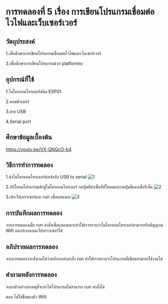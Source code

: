 # การทดลองที่ 5 เรื่อง การเขียนโปรแกรมเชื่อมต่อไวไฟและเว็บเซอร์เวอร์

## วัตถุประสงค์
1.เพื่อศึกษาการเขียนโปรแกรมเชื่อมต่อไวไฟและเว็บเซอร์เวอร์

2.เพื่อศึกษาการเขียนโปรแกรมด้วย platformio

## อุปกรณ์ที่ใช้
1.ไมโครคอนโทรเลอร์ชนิด ESP01

2.คอมพิวเตอร์

3.สาย USB

4.Serial port

## ศึกษาข้อมูลเบื้องต้น
https://youtu.be/VX-QNQcO-b4

## วิธีการทำการทดลอง 
1.นำไมโครคอนโทรเลอร์ต่อเข้ากับ USB to serial
![1](https://user-images.githubusercontent.com/80880230/112363934-9e4c7e00-8d08-11eb-8675-f823ddc3a864.jpg)

2.อัปโหลดโปรแกรมเข้าสู่ไมโครคอนโทรเลอร์ กดปุ่มสีดำเพื่ออัปโหลดและกดปุ่มสีแดงเพื่อรีเซ็ต
![2](https://user-images.githubusercontent.com/80880230/112363943-a0164180-8d08-11eb-80ee-84afa1cf5bf7.jpg)

3.เข้าเว็ปเบราเซอร์และ run เพื่อแสดงผล
![3](https://user-images.githubusercontent.com/80880230/112364520-3185b380-8d09-11eb-8dde-2ca23f197aee.jpg)

## การบันทึกผลการทดลอง 
   จากการทดลองเมื่อ run คำสั่งเพื่อแสดงผลจะทำให้เราทราบว่าไมโครคอนโทรเลอร์สามารถรับสัญญาณ Wifi และทำงานบนเว็ปบราวเซอร์ได้
  
## อภิปรายผลการทดลอง 
   จากการทดลองจะสังเกตได้ว่าหลังจากส่งคำสั่ง run ทำให้เราทราบว่าโปรแกรมที่เขียนสามารถใช้งานได้
## คำถามหลังการทดลอง
จงยกตัวอย่างสาเหตุที่จะทำให้โปรแกรมไม่สามารถ run คำสั่งได้

ตอบ ไม่ใส่ชื่อของตัว Wifi
